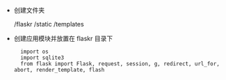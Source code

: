 * 创建文件夹
    
    /flaskr
        /static
        /templates
        
* 创建应用模块并放置在 flaskr 目录下

        import os
        import sqlite3
        from flask import Flask, request, session, g, redirect, url_for, abort, render_template, flash

